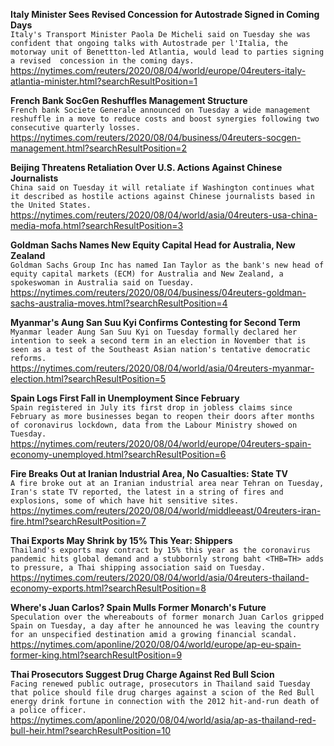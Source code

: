 **Italy Minister Sees Revised Concession for Autostrade Signed in Coming Days**\
`Italy's Transport Minister Paola De Micheli said on Tuesday she was confident that ongoing talks with Autostrade per l'Italia, the motorway unit of Benettton-led Atlantia, would lead to parties signing a revised  concession in the coming days.`\
https://nytimes.com/reuters/2020/08/04/world/europe/04reuters-italy-atlantia-minister.html?searchResultPosition=1

**French Bank SocGen Reshuffles Management Structure**\
`French bank Societe Generale announced on Tuesday a wide management reshuffle in a move to reduce costs and boost synergies following two consecutive quarterly losses.`\
https://nytimes.com/reuters/2020/08/04/business/04reuters-socgen-management.html?searchResultPosition=2

**Beijing Threatens Retaliation Over U.S. Actions Against Chinese Journalists**\
`China said on Tuesday it will retaliate if Washington continues what it described as hostile actions against Chinese journalists based in the United States. `\
https://nytimes.com/reuters/2020/08/04/world/asia/04reuters-usa-china-media-mofa.html?searchResultPosition=3

**Goldman Sachs Names New Equity Capital Head for Australia, New Zealand**\
`Goldman Sachs Group Inc has named Ian Taylor as the bank's new head of equity capital markets (ECM) for Australia and New Zealand, a spokeswoman in Australia said on Tuesday.`\
https://nytimes.com/reuters/2020/08/04/business/04reuters-goldman-sachs-australia-moves.html?searchResultPosition=4

**Myanmar's Aung San Suu Kyi Confirms Contesting for Second Term**\
`Myanmar leader Aung San Suu Kyi on Tuesday formally declared her intention to seek a second term in an election in November that is seen as a test of the Southeast Asian nation's tentative democratic reforms.`\
https://nytimes.com/reuters/2020/08/04/world/asia/04reuters-myanmar-election.html?searchResultPosition=5

**Spain Logs First Fall in Unemployment Since February**\
`Spain registered in July its first drop in jobless claims since February as more businesses began to reopen their doors after months of coronavirus lockdown, data from the Labour Ministry showed on Tuesday. `\
https://nytimes.com/reuters/2020/08/04/world/europe/04reuters-spain-economy-unemployed.html?searchResultPosition=6

**Fire Breaks Out at Iranian Industrial Area, No Casualties: State TV**\
`A fire broke out at an Iranian industrial area near Tehran on Tuesday, Iran's state TV reported, the latest in a string of fires and explosions, some of which have hit sensitive sites.`\
https://nytimes.com/reuters/2020/08/04/world/middleeast/04reuters-iran-fire.html?searchResultPosition=7

**Thai Exports May Shrink by 15% This Year: Shippers**\
`Thailand's exports may contract by 15% this year as the coronavirus pandemic hits global demand and a stubbornly strong baht <THB=TH> adds to pressure, a Thai shipping association said on Tuesday.`\
https://nytimes.com/reuters/2020/08/04/world/asia/04reuters-thailand-economy-exports.html?searchResultPosition=8

**Where's Juan Carlos? Spain Mulls Former Monarch's Future**\
`Speculation over the whereabouts of former monarch Juan Carlos gripped Spain on Tuesday, a day after he announced he was leaving the country for an unspecified destination amid a growing financial scandal.`\
https://nytimes.com/aponline/2020/08/04/world/europe/ap-eu-spain-former-king.html?searchResultPosition=9

**Thai Prosecutors Suggest Drug Charge Against Red Bull Scion**\
`Facing renewed public outrage, prosecutors in Thailand said Tuesday that police should file drug charges against a scion of the Red Bull energy drink fortune in connection with the 2012 hit-and-run death of a police officer.`\
https://nytimes.com/aponline/2020/08/04/world/asia/ap-as-thailand-red-bull-heir.html?searchResultPosition=10


